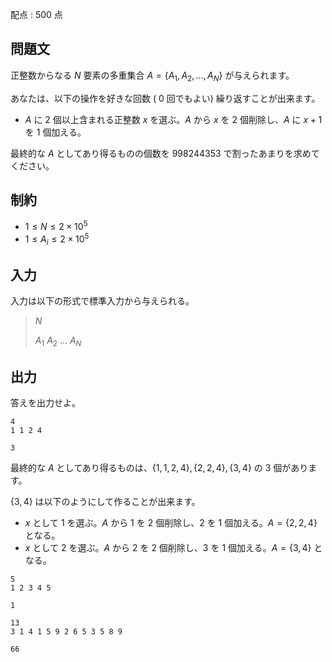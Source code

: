 配点 : $500$ 点

## 問題文

正整数からなる $N$ 要素の多重集合 $A=\lbrace A_1,A_2,\dots,A_N \rbrace$ が与えられます。

あなたは、以下の操作を好きな回数 ( $0$ 回でもよい) 繰り返すことが出来ます。

- $A$ に $2$ 個以上含まれる正整数 $x$ を選ぶ。$A$ から $x$ を $2$ 個削除し、$A$ に $x+1$ を $1$ 個加える。

最終的な $A$ としてあり得るものの個数を $998244353$ で割ったあまりを求めてください。

## 制約

- $1 \le N \le 2 \times 10^5$
- $1 \le A_i \le 2 \times 10^5$

## 入力

入力は以下の形式で標準入力から与えられる。

> $N$
> 
> $A_1$ $A_2$ $\dots$ $A_N$

## 出力

答えを出力せよ。

```input1
4
1 1 2 4
```

```output1
3
```

最終的な $A$ としてあり得るものは、$\lbrace 1,1,2,4 \rbrace,\lbrace 2,2,4 \rbrace,\lbrace 3,4 \rbrace$ の $3$ 個があります。

$\lbrace 3,4 \rbrace$ は以下のようにして作ることが出来ます。

- $x$ として $1$ を選ぶ。$A$ から $1$ を $2$ 個削除し、$2$ を $1$ 個加える。$A=\lbrace 2,2,4 \rbrace$ となる。
- $x$ として $2$ を選ぶ。$A$ から $2$ を $2$ 個削除し、$3$ を $1$ 個加える。$A=\lbrace 3,4 \rbrace$ となる。

```input2
5
1 2 3 4 5
```

```output2
1
```

```input3
13
3 1 4 1 5 9 2 6 5 3 5 8 9
```

```output3
66
```